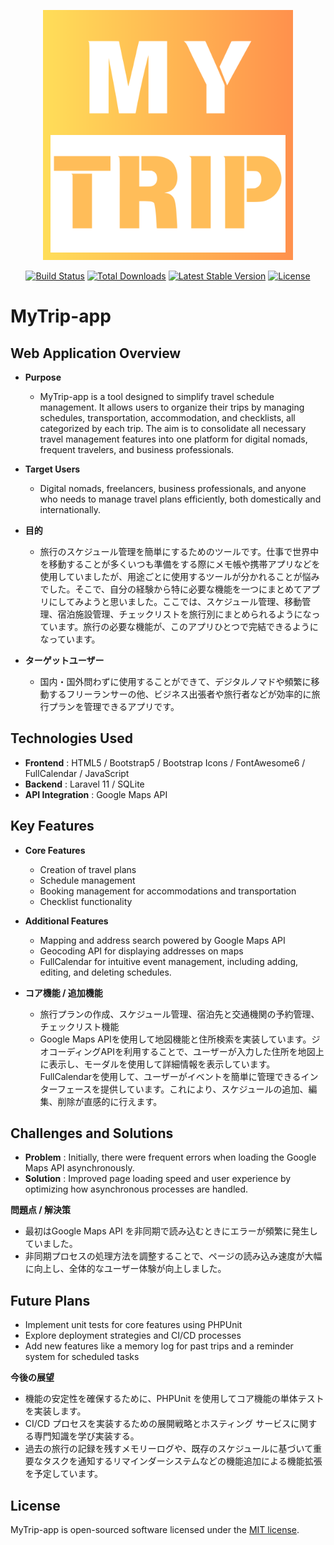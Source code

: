 <p align="center"><a href="https://mytrip-app.com" target="_blank"><img src="https://github.com/Sho-92/MyTrip-app/blob/main/public/images/logo.png?raw=true" width="400" alt="MyTrip-app Logo"></a></p>


<p align="center">
<a href="https://github.com/mytrip-app/actions"><img src="https://github.com/mytrip-app/workflows/tests/badge.svg" alt="Build Status"></a>
<a href="https://packagist.org/packages/mytrip-app/framework"><img src="https://img.shields.io/packagist/dt/mytrip-app/framework" alt="Total Downloads"></a>
<a href="https://packagist.org/packages/mytrip-app/framework"><img src="https://img.shields.io/packagist/v/mytrip-app/framework" alt="Latest Stable Version"></a>
<a href="https://packagist.org/packages/mytrip-app/framework"><img src="https://img.shields.io/packagist/l/mytrip-app/framework" alt="License"></a>
</p>

# MyTrip-app

## Web Application Overview
- **Purpose** 
  - MyTrip-app is a tool designed to simplify travel schedule management. It allows users to organize their trips by managing schedules, transportation, accommodation, and checklists, all categorized by each trip. The aim is to consolidate all necessary travel management features into one platform for digital nomads, frequent travelers, and business professionals.
- **Target Users**
  - Digital nomads, freelancers, business professionals, and anyone who needs to manage travel plans efficiently, both domestically and internationally.

- **目的** 
  - 旅行のスケジュール管理を簡単にするためのツールです。仕事で世界中を移動することが多くいつも準備をする際にメモ帳や携帯アプリなどを使用していましたが、用途ごとに使用するツールが分かれることが悩みでした。そこで、自分の経験から特に必要な機能を一つにまとめてアプリにしてみようと思いました。ここでは、スケジュール管理、移動管理、宿泊施設管理、チェックリストを旅行別にまとめられるようになっています。旅行の必要な機能が、このアプリひとつで完結できるようになっています。
- **ターゲットユーザー**
  - 国内・国外問わずに使用することができて、デジタルノマドや頻繁に移動するフリーランサーの他、ビジネス出張者や旅行者などが効率的に旅行プランを管理できるアプリです。

## Technologies Used
- **Frontend** : HTML5 / Bootstrap5 / Bootstrap Icons / FontAwesome6 / FullCalendar / JavaScript
- **Backend** : Laravel 11 / SQLite
- **API Integration** : Google Maps API

## Key Features
- **Core Features** 
  - Creation of travel plans
  - Schedule management
  - Booking management for accommodations and transportation
  - Checklist functionality
- **Additional Features** 
  - Mapping and address search powered by Google Maps API
  - Geocoding API for displaying addresses on maps
  - FullCalendar for intuitive event management, including adding, editing, and deleting schedules.

- **コア機能 / 追加機能** 
  - 旅行プランの作成、スケジュール管理、宿泊先と交通機関の予約管理、チェックリスト機能
  - Google Maps APIを使用して地図機能と住所検索を実装しています。ジオコーディングAPIを利用することで、ユーザーが入力した住所を地図上に表示し、モーダルを使用して詳細情報を表示しています。FullCalendarを使用して、ユーザーがイベントを簡単に管理できるインターフェースを提供しています。これにより、スケジュールの追加、編集、削除が直感的に行えます。

## Challenges and Solutions
- **Problem** : Initially, there were frequent errors when loading the Google Maps API asynchronously.
- **Solution** : Improved page loading speed and user experience by optimizing how asynchronous processes are handled.

**問題点 / 解決策** 
 - 最初はGoogle Maps API を非同期で読み込むときにエラーが頻繁に発生していました。
 - 非同期プロセスの処理方法を調整することで、ページの読み込み速度が大幅に向上し、全体的なユーザー体験が向上しました。

## Future Plans
- Implement unit tests for core features using PHPUnit
- Explore deployment strategies and CI/CD processes
- Add new features like a memory log for past trips and a reminder system for scheduled tasks

**今後の展望**
- 機能の安定性を確保するために、PHPUnit を使用してコア機能の単体テストを実装します。
- CI/CD プロセスを実装するための展開戦略とホスティング サービスに関する専門知識を学び実装する。
- 過去の旅行の記録を残すメモリーログや、既存のスケジュールに基づいて重要なタスクを通知するリマインダーシステムなどの機能追加による機能拡張を予定しています。

## License
MyTrip-app is open-sourced software licensed under the [MIT license](https://opensource.org/licenses/MIT).
